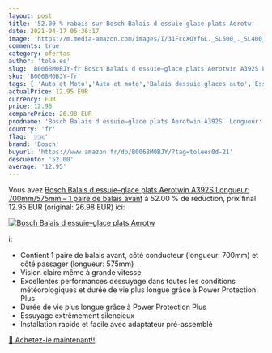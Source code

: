 ```yaml
---
layout: post
title: '52.00 % rabais sur Bosch Balais d essuie–glace plats Aerotw'
date: 2021-04-17 05:36:17
image: 'https://m.media-amazon.com/images/I/31FccXOYfGL._SL500_._SL400_.jpg'
comments: true
category: ofertas
author: 'tole.es'
slug: 'B0068M0BJY-fr Bosch Balais d essuie–glace plats Aerotwin A392S Longueur:...'
sku: 'B0068M0BJY-fr'
tags: [ 'Auto et Moto','Auto et moto','Balais dessuie-glaces auto','Essuie-glaces avants et pièces','Pièces détachées auto','bosch', ]
actualPrice: 12.95 EUR
currency: EUR
price: 12.95
comparePrice: 26.98 EUR
prodname: 'Bosch Balais d essuie–glace plats Aerotwin A392S  Longueur: 700mm/575mm – 1 paire de balais avant'
country: 'fr'
flag: '🇫🇷'
brand: 'Bosch'
buyurl: 'https://www.amazon.fr/dp/B0068M0BJY/?tag=tolees0d-21'
descuento: '52.00'
average: '12.95'
---
```


Vous avez [Bosch Balais d essuie–glace plats Aerotwin A392S  Longueur: 700mm/575mm – 1 paire de balais avant](https://www.amazon.fr/dp/B0068M0BJY/?tag=tolees0d-21)  à  52.00 % de réduction, prix final  12.95 EUR (original: 26.98 EUR) ici:

[![Bosch Balais d essuie–glace plats Aerotw](https://m.media-amazon.com/images/I/31FccXOYfGL._SL500_._SL400_.jpg)](https://www.amazon.fr/dp/B0068M0BJY/?tag=tolees0d-21)

ℹ️:

- Contient 1 paire de balais avant, côté conducteur (longueur: 700mm) et côté passager (longueur: 575mm)
- Vision claire même à grande vitesse
- Excellentes performances dessuyage dans toutes les conditions météorologiques et durée de vie plus longue grâce à Power Protection Plus
- Durée de vie plus longue grâce à Power Protection Plus
- Essuyage extrêmement silencieux
- Installation rapide et facile avec adaptateur pré-assemblé

[🛒 Achetez-le maintenant!!](https://www.amazon.fr/dp/B0068M0BJY/?tag=tolees0d-21)
